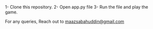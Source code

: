 1- Clone this repository.
2- Open app.py file
3- Run the file and play the game.

For any queries,
Reach out to maazsabahuddin@gmail.com
